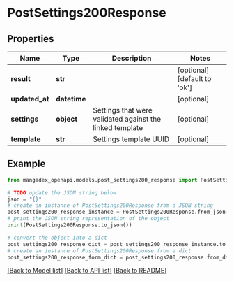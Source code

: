 # PostSettings200Response


## Properties

Name | Type | Description | Notes
------------ | ------------- | ------------- | -------------
**result** | **str** |  | [optional] [default to 'ok']
**updated_at** | **datetime** |  | [optional] 
**settings** | **object** | Settings that were validated against the linked template | [optional] 
**template** | **str** | Settings template UUID | [optional] 

## Example

```python
from mangadex_openapi.models.post_settings200_response import PostSettings200Response

# TODO update the JSON string below
json = "{}"
# create an instance of PostSettings200Response from a JSON string
post_settings200_response_instance = PostSettings200Response.from_json(json)
# print the JSON string representation of the object
print(PostSettings200Response.to_json())

# convert the object into a dict
post_settings200_response_dict = post_settings200_response_instance.to_dict()
# create an instance of PostSettings200Response from a dict
post_settings200_response_form_dict = post_settings200_response.from_dict(post_settings200_response_dict)
```
[[Back to Model list]](../README.md#documentation-for-models) [[Back to API list]](../README.md#documentation-for-api-endpoints) [[Back to README]](../README.md)


